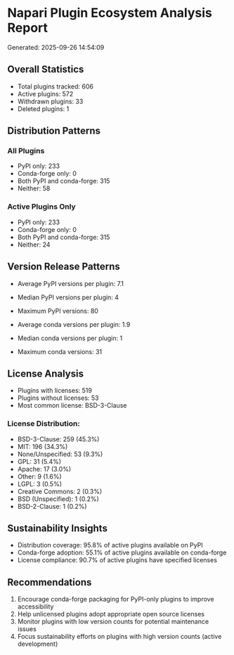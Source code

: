 
# Napari Plugin Ecosystem Analysis Report
Generated: 2025-09-26 14:54:09

## Overall Statistics
- Total plugins tracked: 606
- Active plugins: 572
- Withdrawn plugins: 33
- Deleted plugins: 1

## Distribution Patterns
### All Plugins
- PyPI only: 233
- Conda-forge only: 0
- Both PyPI and conda-forge: 315
- Neither: 58

### Active Plugins Only
- PyPI only: 233
- Conda-forge only: 0
- Both PyPI and conda-forge: 315
- Neither: 24

## Version Release Patterns
- Average PyPI versions per plugin: 7.1
- Median PyPI versions per plugin: 4
- Maximum PyPI versions: 80

- Average conda versions per plugin: 1.9
- Median conda versions per plugin: 1
- Maximum conda versions: 31

## License Analysis
- Plugins with licenses: 519
- Plugins without licenses: 53
- Most common license: BSD-3-Clause

### License Distribution:
- BSD-3-Clause: 259 (45.3%)
- MIT: 196 (34.3%)
- None/Unspecified: 53 (9.3%)
- GPL: 31 (5.4%)
- Apache: 17 (3.0%)
- Other: 9 (1.6%)
- LGPL: 3 (0.5%)
- Creative Commons: 2 (0.3%)
- BSD (Unspecified): 1 (0.2%)
- BSD-2-Clause: 1 (0.2%)


## Sustainability Insights
- Distribution coverage: 95.8% of active plugins available on PyPI
- Conda-forge adoption: 55.1% of active plugins available on conda-forge
- License compliance: 90.7% of active plugins have specified licenses

## Recommendations
1. Encourage conda-forge packaging for PyPI-only plugins to improve accessibility
2. Help unlicensed plugins adopt appropriate open source licenses
3. Monitor plugins with low version counts for potential maintenance issues
4. Focus sustainability efforts on plugins with high version counts (active development)
